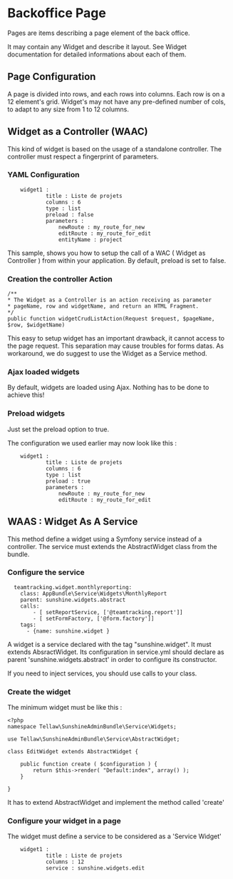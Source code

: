 # Backoffice Page

Pages are items describing a page element of the back office.

It may contain any Widget and describe it layout. See Widget documentation for detailed informations about each of them.

## Page Configuration

A page is divided into rows, and each rows into columns. Each row is on a 12 element's grid. Widget's may not have any pre-defined number of cols, to adapt to any size from 1 to 12 columns.
 
## Widget as a Controller (WAAC)

This kind of widget is based on the usage of a standalone controller.
The controller must respect a fingerprint of parameters.

### YAML Configuration

```
    widget1 :
            title : Liste de projets
            columns : 6
            type : list
            preload : false
            parameters :
                newRoute : my_route_for_new
                editRoute : my_route_for_edit
                entityName : project
```
This sample, shows you how to setup the call of a WAC ( Widget as Controller ) from within your application.
By default, preload is set to false.

### Creation the controller Action

```
/**
* The Widget as a Controller is an action receiving as parameter 
* pageName, row and widgetName, and return an HTML Fragment.
*/
public function widgetCrudListAction(Request $request, $pageName, $row, $widgetName)
```

This easy to setup widget has an important drawback, it cannot access to the page request.
This separation may cause troubles for forms datas. As workaround, we do suggest to use the Widget as a Service method.

### Ajax loaded widgets

By default, widgets are loaded using Ajax. Nothing has to be done to achieve this!

### Preload widgets

Just set the preload option to true.

The configuration we used earlier may now look like this :

```
    widget1 :
            title : Liste de projets
            columns : 6
            type : list
            preload : true
            parameters :
                newRoute : my_route_for_new
                editRoute : my_route_for_edit
```   

 
## WAAS : Widget As A Service

This method define a widget using a Symfony service instead of a controller. The service must extends the AbstractWidget class from the bundle.

### Configure the service

```
  teamtracking.widget.monthlyreporting:
    class: AppBundle\Service\Widgets\MonthlyReport
    parent: sunshine.widgets.abstract
    calls:
        - [ setReportService, ['@teamtracking.report']]
        - [ setFormFactory, ['@form.factory']]
    tags:
      - {name: sunshine.widget }
```

A widget is a service declared with the tag "sunshine.widget". It must extends AbsractWidget.
Its configuration in service.yml should declare as parent 'sunshine.widgets.abstract' in order to configure its constructor.

If you need to inject services, you should use calls to your class.

### Create the widget

The minimum widget must be like this :

```
<?php
namespace Tellaw\SunshineAdminBundle\Service\Widgets;

use Tellaw\SunshineAdminBundle\Service\AbstractWidget;

class EditWidget extends AbstractWidget {

    public function create ( $configuration ) {
        return $this->render( "Default:index", array() );
    }

}

```

It has to extend AbstractWidget and implement the method called 'create'

### Configure your widget in a page

The widget must define a service to be considered as a 'Service Widget'
```
    widget1 :
            title : Liste de projets
            columns : 12
            service : sunshine.widgets.edit
```


